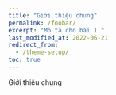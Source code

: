 ```yaml
---
title: "Giới thiệu chung"
permalink: /foobar/
excerpt: "Mô tả cho bài 1."
last_modified_at: 2022-06-21
redirect_from:
  - /theme-setup/
toc: true
---
```


Giới thiệu chung